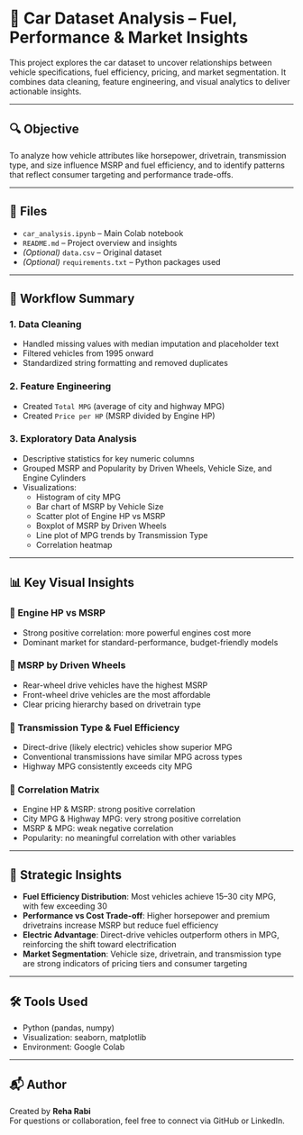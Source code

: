 # 🚗 Car Dataset Analysis – Fuel, Performance & Market Insights

This project explores the car dataset to uncover relationships between vehicle specifications, fuel efficiency, pricing, and market segmentation. It combines data cleaning, feature engineering, and visual analytics to deliver actionable insights.

---

## 🔍 Objective

To analyze how vehicle attributes like horsepower, drivetrain, transmission type, and size influence MSRP and fuel efficiency, and to identify patterns that reflect consumer targeting and performance trade-offs.

---

## 📁 Files

- `car_analysis.ipynb` – Main Colab notebook
- `README.md` – Project overview and insights
- *(Optional)* `data.csv` – Original dataset
- *(Optional)* `requirements.txt` – Python packages used

---

## 🧪 Workflow Summary

### 1. Data Cleaning
- Handled missing values with median imputation and placeholder text
- Filtered vehicles from 1995 onward
- Standardized string formatting and removed duplicates

### 2. Feature Engineering
- Created `Total MPG` (average of city and highway MPG)
- Created `Price per HP` (MSRP divided by Engine HP)

### 3. Exploratory Data Analysis
- Descriptive statistics for key numeric columns
- Grouped MSRP and Popularity by Driven Wheels, Vehicle Size, and Engine Cylinders
- Visualizations:
  - Histogram of city MPG
  - Bar chart of MSRP by Vehicle Size
  - Scatter plot of Engine HP vs MSRP
  - Boxplot of MSRP by Driven Wheels
  - Line plot of MPG trends by Transmission Type
  - Correlation heatmap

---

## 📊 Key Visual Insights

### 🔹 Engine HP vs MSRP
- Strong positive correlation: more powerful engines cost more
- Dominant market for standard-performance, budget-friendly models

### 🔹 MSRP by Driven Wheels
- Rear-wheel drive vehicles have the highest MSRP
- Front-wheel drive vehicles are the most affordable
- Clear pricing hierarchy based on drivetrain type

### 🔹 Transmission Type & Fuel Efficiency
- Direct-drive (likely electric) vehicles show superior MPG
- Conventional transmissions have similar MPG across types
- Highway MPG consistently exceeds city MPG

### 🔹 Correlation Matrix
- Engine HP & MSRP: strong positive correlation
- City MPG & Highway MPG: very strong positive correlation
- MSRP & MPG: weak negative correlation
- Popularity: no meaningful correlation with other variables

---

## 🧠 Strategic Insights

- **Fuel Efficiency Distribution**: Most vehicles achieve 15–30 city MPG, with few exceeding 30
- **Performance vs Cost Trade-off**: Higher horsepower and premium drivetrains increase MSRP but reduce fuel efficiency
- **Electric Advantage**: Direct-drive vehicles outperform others in MPG, reinforcing the shift toward electrification
- **Market Segmentation**: Vehicle size, drivetrain, and transmission type are strong indicators of pricing tiers and consumer targeting

---

## 🛠 Tools Used

- Python (pandas, numpy)
- Visualization: seaborn, matplotlib
- Environment: Google Colab

---

## 📬 Author

Created by **Reha Rabi**  
For questions or collaboration, feel free to connect via GitHub or LinkedIn.

